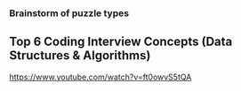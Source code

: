 ### Brainstorm of puzzle types



## Top 6 Coding Interview Concepts (Data Structures & Algorithms)
https://www.youtube.com/watch?v=ft0owvS5tQA

